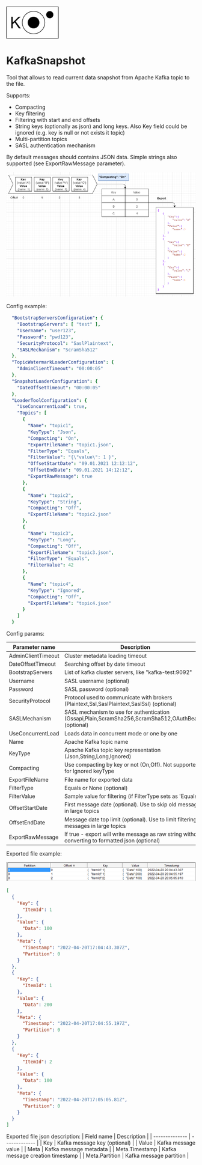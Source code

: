 ![KafkaSnapshot](logo_s.png)
# KafkaSnapshot
Tool that allows to read current data snapshot from Apache Kafka topic to the file.

Supports:
* Compacting
* Key filtering
* Filtering with start and end offsets
* String keys (optionally as json) and long keys. Also Key field could be ignored (e.g. key is null or not exists it topic)
* Multi-partition topics
* SASL authentication mechanism

By default messages should contains JSON data. Simple strings also supported (see ExportRawMessage parameter).

![Details](Case1.PNG)

Config example:

```yaml
  "BootstrapServersConfiguration": {
    "BootstrapServers": [ "test" ],
    "Username": "user123",
    "Password": "pwd123",
    "SecurityProtocol": "SaslPlaintext",
    "SASLMechanism": "ScramSha512"
  },
  "TopicWatermarkLoaderConfiguration": {
    "AdminClientTimeout": "00:00:05"
  },
  "SnapshotLoaderConfiguration": {
    "DateOffsetTimeout": "00:00:05"
  },
  "LoaderToolConfiguration": {
    "UseConcurrentLoad": true,
    "Topics": [
      {
        "Name": "topic1",
        "KeyType": "Json",
        "Compacting": "On",
        "ExportFileName": "topic1.json",
        "FilterType": "Equals",
        "FilterValue": "{\"value\": 1 }",
        "OffsetStartDate": "09.01.2021 12:12:12",
        "OffsetEndDate": "09.01.2021 14:12:12",
        "ExportRawMessage": true
      },
      {
        "Name": "topic2",
        "KeyType": "String",
        "Compacting": "Off",
        "ExportFileName": "topic2.json"
      },
      {
        "Name": "topic3",
        "KeyType": "Long",
        "Compacting": "Off",
        "ExportFileName": "topic3.json",
        "FilterType": "Equals",
        "FilterValue": 42
      },
      {
        "Name": "topic4",
        "KeyType": "Ignored",
        "Compacting": "Off",
        "ExportFileName": "topic4.json"
      }
    ]
  }
```
Config params:

| Parameter name | Description   |
| -------------- | ------------- |
| AdminClientTimeout | Cluster metadata loading timeout |
| DateOffsetTimeout | Searching offset by date timeout |
| BootstrapServers | List of kafka cluster servers, like "kafka-test:9092"  |
| Username | SASL username (optional)  |
| Password | SASL password (optional)  |
| SecurityProtocol | Protocol used to communicate with brokers (Plaintext,Ssl,SaslPlaintext,SaslSsl) (optional)  |
| SASLMechanism | SASL mechanism to use for authentication (Gssapi,Plain,ScramSha256,ScramSha512,OAuthBearer) (optional)  |
| UseConcurrentLoad | Loads data in concurrent mode or one by one |
| Name           | Apache Kafka topic name |
| KeyType        | Apache Kafka topic key representation (Json,String,Long,Ignored) |
| Compacting     | Use compacting by key or not (On,Off). Not supported for Ignored keyType |
| ExportFileName | File name for exported data  |
| FilterType | Equals or None (optional)  |
| FilterValue | Sample value for filtering (if FilterType sets as 'Equals') |
| OffsetStartDate | First message date (optional). Use to skip old messages in large topics|
| OffsetEndDate | Message date top limit (optional). Use to limit filtering messages in large topics|
| ExportRawMessage | If true - export will write message as raw string without converting to formatted json (optional)|

Exported file example:


![KafkaData](OriginalData.png)

```json
[
  {
    "Key": {
      "ItemId": 1
    },
    "Value": {
      "Data": 100
    },
    "Meta": {
      "Timestamp": "2022-04-20T17:04:43.307Z",
      "Partition": 0
    }
  },
  {
    "Key": {
      "ItemId": 1
    },
    "Value": {
      "Data": 200
    },
    "Meta": {
      "Timestamp": "2022-04-20T17:04:55.197Z",
      "Partition": 0
    }
  },
  {
    "Key": {
      "ItemId": 2
    },
    "Value": {
      "Data": 100
    },
    "Meta": {
      "Timestamp": "2022-04-20T17:05:05.81Z",
      "Partition": 0
    }
  }
]
```

Exported file json description:
| Field name | Description   |
| -------------- | ------------- |
| Key           | Kafka message key (optional) |
| Value           | Kafka message value |
| Meta           | Kafka message metadata |
| Meta.Timestamp | Kafka message creation timestamp |
| Meta.Partition | Kafka message partition |

